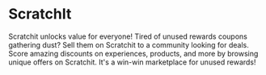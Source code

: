 # ScratchIt
Scratchit unlocks value for everyone! Tired of unused rewards coupons gathering dust? Sell them on Scratchit to a community looking for deals. Score amazing discounts on experiences, products, and more by browsing unique offers on Scratchit. It's a win-win marketplace for unused rewards!
